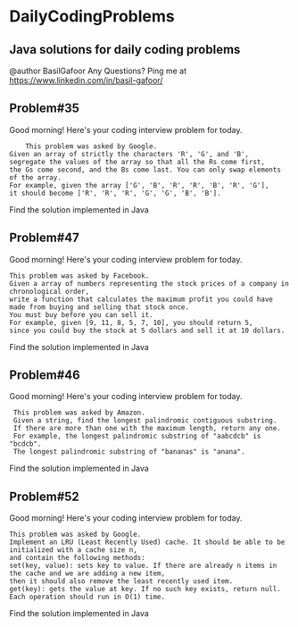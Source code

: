 # DailyCodingProblems
Java solutions for daily coding problems
----------------------------------------------
 @author BasilGafoor
 Any Questions? Ping me at https://www.linkedin.com/in/basil-gafoor/
 
 Problem#35
 ----------
  Good morning! Here's your coding interview problem for today.

        This problem was asked by Google.
	Given an array of strictly the characters 'R', 'G', and 'B',
	segregate the values of the array so that all the Rs come first,
	the Gs come second, and the Bs come last. You can only swap elements of the array.
	For example, given the array ['G', 'B', 'R', 'R', 'B', 'R', 'G'],
	it should become ['R', 'R', 'R', 'G', 'G', 'B', 'B'].
 
 
 Find the solution implemented in Java
 
 Problem#47
 -----------
   Good morning! Here's your coding interview problem for today.
   
    This problem was asked by Facebook.
    Given a array of numbers representing the stock prices of a company in chronological order,
    write a function that calculates the maximum profit you could have made from buying and selling that stock once.
    You must buy before you can sell it.
    For example, given [9, 11, 8, 5, 7, 10], you should return 5, 
    since you could buy the stock at 5 dollars and sell it at 10 dollars.
   
Find the solution implemented in Java

Problem#46
-------------

 Good morning! Here's your coding interview problem for today.
 
     This problem was asked by Amazon.
     Given a string, find the longest palindromic contiguous substring.
     If there are more than one with the maximum length, return any one.
     For example, the longest palindromic substring of "aabcdcb" is "bcdcb". 
     The longest palindromic substring of "bananas" is "anana".
     
Find the solution implemented in Java


Problem#52
-----------
 Good morning! Here's your coding interview problem for today.
  
    This problem was asked by Google.
    Implement an LRU (Least Recently Used) cache. It should be able to be initialized with a cache size n,
    and contain the following methods:
    set(key, value): sets key to value. If there are already n items in the cache and we are adding a new item, 
    then it should also remove the least recently used item.
    get(key): gets the value at key. If no such key exists, return null.
    Each operation should run in O(1) time.

Find the solution implemented in Java
